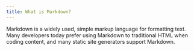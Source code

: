 ```yaml
---
title: What is Markdown?
---
```


Markdown is a widely used, simple markup language for formatting text. Many developers today prefer using Markdown to traditional HTML when coding content, and many static site generators support Markdown.
